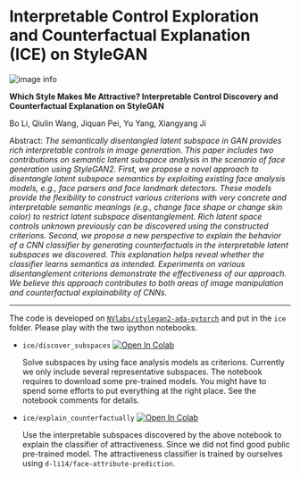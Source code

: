 # Interpretable Control Exploration and Counterfactual Explanation (ICE) on StyleGAN

![image info](./ice/teaser.png)

**Which Style Makes Me Attractive? Interpretable Control Discovery and Counterfactual Explanation on StyleGAN**

Bo Li, Qiulin Wang, Jiquan Pei, Yu Yang, Xiangyang Ji

Abstract: _The semantically disentangled latent subspace in GAN provides rich interpretable controls in image generation. This paper includes two contributions on semantic latent subspace analysis in the scenario of face generation using StyleGAN2. 
First, we propose a novel approach to disentangle latent subspace semantics by exploiting existing face analysis models, e.g., face parsers and face landmark detectors. These models provide the flexibility to construct various criterions with very concrete and interpretable semantic meanings (e.g., change face shape or change skin color) to restrict latent subspace disentanglement. Rich latent space controls unknown previously can be discovered using the constructed criterions. 
Second, we propose a new perspective to explain the behavior of a CNN classifier by generating counterfactuals in the interpretable latent subspaces we discovered. This explanation helps reveal whether the classifier learns semantics as intended.
Experiments on various disentanglement criterions demonstrate the effectiveness of our approach. We believe this approach contributes to both areas of image manipulation and counterfactual explainability of CNNs._

----

The code is developed on [`NVlabs/stylegan2-ada-pytorch`](https://github.com/NVlabs/stylegan2-ada-pytorch) and put in the `ice` folder. Please play with the two ipython notebooks.

* `ice/discover_subspaces` [![Open In Colab](https://colab.research.google.com/assets/colab-badge.svg)](https://colab.research.google.com/github/prclibo/ice/blob/ice/ice/discover_subspaces.ipynb)

    Solve subspaces by using face analysis models as criterions. Currently we only include several representative subspaces. The notebook requires to download some pre-trained models. You might have to spend some efforts to put everything at the right place. See the notebook comments for details.

* `ice/explain_counterfactually` [![Open In Colab](https://colab.research.google.com/assets/colab-badge.svg)](https://colab.research.google.com/github/prclibo/ice/blob/ice/ice/explain_counterfactually.ipynb)
    
    Use the interpretable subspaces discovered by the above notebook to explain the classifier of attractiveness. Since we did not find good public pre-trained model. The attractiveness classifier is trained by ourselves using `d-li14/face-attribute-prediction`.
